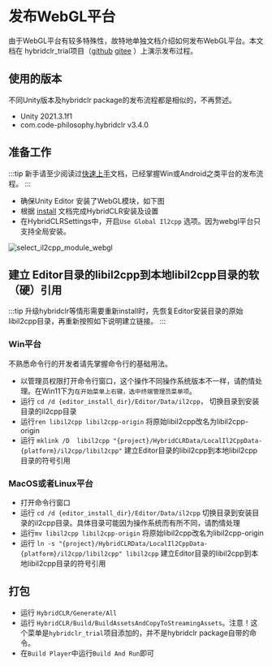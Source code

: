 # 发布WebGL平台

由于WebGL平台有较多特殊性，故特地单独文档介绍如何发布WebGL平台。本文档在 hybridclr_trial项目（[github](https://github.com/focus-creative-games/hybridclr_trial) [gitee](https://gitee.com/focus-creative-games/hybridclr_trial) ）上演示发布过程。

## 使用的版本

不同Unity版本及hybridclr package的发布流程都是相似的，不再赘述。

- Unity 2021.3.1f1
- com.code-philosophy.hybridclr v3.4.0

## 准备工作

:::tip
新手请至少阅读过[快速上手](../beginner/quickstart.md)文档，已经掌握Win或Android之类平台的发布流程。
:::


- 确保Unity Editor 安装了WebGL模块，如下图
- 根据 [install](install.md) 文档完成HybridCLR安装及设置
- 在HybridCLRSettings中，开启`Use Global Il2cpp` 选项。因为webgl平台只支持全局安装。


![select_il2cpp_module_webgl](/img/hybridclr/select_il2cpp_modules_webgl.jpg)

## 建立 Editor目录的libil2cpp到本地libil2cpp目录的软（硬）引用

:::tip
升级hybridclr等情形需要重新install时，先恢复Editor安装目录的原始libil2cpp目录，再重新按照如下说明建立链接。
:::

### Win平台

不熟悉命令行的开发者请先掌握命令行的基础用法。

- 以管理员权限打开命令行窗口，这个操作不同操作系统版本不一样，请酌情处理。在Win11下为`在开始菜单上右键，选中终端管理员菜单项`。
- 运行 `cd /d {editor_install_dir}/Editor/Data/il2cpp`， 切换目录到安装目录的il2cpp目录
- 运行`ren libil2cpp libil2cpp-origin` 将原始libil2cpp改名为libil2cpp-origin
- 运行 `mklink /D  libil2cpp "{project}/HybridCLRData/LocalIl2CppData-{platform}/il2cpp/libil2cpp"` 建立Editor目录的libil2cpp到本地libil2cpp目录的符号引用

### MacOS或者Linux平台

- 打开命令行窗口
- 运行 `cd /d {editor_install_dir}/Editor/Data/il2cpp` 切换目录到安装目录的il2cpp目录。具体目录可能因为操作系统而有所不同，请酌情处理
- 运行`mv libil2cpp libil2cpp-origin` 将原始libil2cpp改名为libil2cpp-origin
- 运行 `ln -s "{project}/HybridCLRData/LocalIl2CppData-{platform}/il2cpp/libil2cpp" libil2cpp` 建立Editor目录的libil2cpp到本地libil2cpp目录的符号引用


## 打包

- 运行 `HybridCLR/Generate/All`
- 运行 `HybridCLR/Build/BuildAssetsAndCopyToStreamingAssets`。注意！这个菜单是`hybridclr_trial`项目添加的，并不是hybridclr package自带的命令。
- 在`Build Player`中运行`Build And Run`即可


